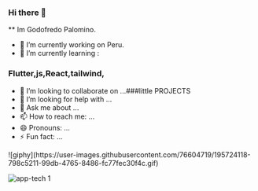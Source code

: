 ### Hi there 👋

** Im Godofredo Palomino.

 
- 🔭 I’m currently working on Peru.
- 🌱 I’m currently learning :
### Flutter,js,React,tailwind,
- 👯 I’m looking to collaborate on ...###little PROJECTS
- 🤔 I’m looking for help with ...
- 💬 Ask me about ...
- 📫 How to reach me: ...
- 😄 Pronouns: ...
- ⚡ Fun fact: ...
<div> 
 ![giphy](https://user-images.githubusercontent.com/76604719/195724118-798c5211-99db-4765-8486-fc77fec30f4c.gif)

 
 <div/>


![app-tech 1](https://user-images.githubusercontent.com/76604719/195723702-94dbda3a-d391-426b-b880-702838c58d29.gif)

